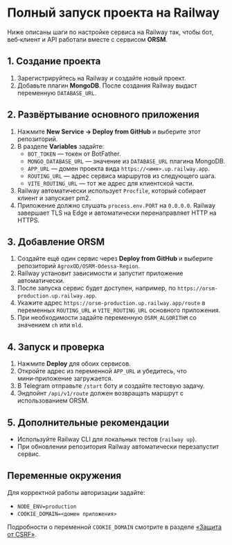 <!-- Назначение файла: пошаговая инструкция по развертыванию всего проекта на Railway. -->

# Полный запуск проекта на Railway

Ниже описаны шаги по настройке сервиса на Railway так, чтобы бот, веб‑клиент и API работали вместе с сервисом **ORSM**.

## 1. Создание проекта
1. Зарегистрируйтесь на Railway и создайте новый проект.
2. Добавьте плагин **MongoDB**. После создания Railway выдаст переменную `DATABASE_URL`.

## 2. Развёртывание основного приложения
1. Нажмите **New Service → Deploy from GitHub** и выберите этот репозиторий.
2. В разделе **Variables** задайте:
   - `BOT_TOKEN` — токен от BotFather.
   - `MONGO_DATABASE_URL` — значение из `DATABASE_URL` плагина MongoDB.
   - `APP_URL` — домен проекта вида `https://<имя>.up.railway.app`.
   - `ROUTING_URL` — адрес сервиса маршрутов из следующего шага.
   - `VITE_ROUTING_URL` — тот же адрес для клиентской части.
3. Railway автоматически использует `Procfile`, который собирает клиент и запускает pm2.
4. Приложение должно слушать `process.env.PORT` на `0.0.0.0`. Railway завершает TLS на Edge и автоматически перенаправляет HTTP на HTTPS.

## 3. Добавление ORSM
1. Создайте ещё один сервис через **Deploy from GitHub** и выберите репозиторий `AgroxOD/OSRM-Odessa-Region`.
2. Railway установит зависимости и запустит приложение автоматически.
3. После запуска сервис будет доступен, например, по `https://orsm-production.up.railway.app`.
4. Укажите адрес `https://orsm-production.up.railway.app/route` в переменных `ROUTING_URL` и `VITE_ROUTING_URL` основного приложения.
5. При необходимости задайте переменную `OSRM_ALGORITHM` со значением `ch` или `mld`.

## 4. Запуск и проверка
1. Нажмите **Deploy** для обоих сервисов.
2. Откройте адрес из переменной `APP_URL` и убедитесь, что мини‑приложение загружается.
3. В Telegram отправьте `/start` боту и создайте тестовую задачу.
4. Эндпойнт `/api/v1/route` должен возвращать маршрут с использованием ORSM.

## 5. Дополнительные рекомендации
- Используйте Railway CLI для локальных тестов (`railway up`).
- При обновлении репозитория Railway автоматически перезапустит сервис.

## Переменные окружения
Для корректной работы авторизации задайте:
- `NODE_ENV=production`
- `COOKIE_DOMAIN=<домен приложения>`

Подробности о переменной `COOKIE_DOMAIN` смотрите в разделе [«Защита от CSRF»](./technical_manual.md#защита-от-csrf).

